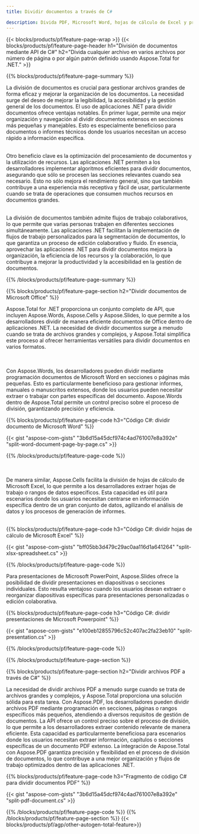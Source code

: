 ```yaml
---
title: Dividir documentos a través de C# 

description: Divida PDF, Microsoft Word, hojas de cálculo de Excel y presentaciones de PowerPoint a través de su aplicación C#. Divida el documento por número de página o por algún patrón predefinido.
---
```


{{< blocks/products/pf/feature-page-wrap >}}
{{< blocks/products/pf/feature-page-header h1="División de documentos mediante API de C#" h2="Divida cualquier archivo en varios archivos por número de página o por algún patrón definido usando Aspose.Total for .NET." >}}

{{% blocks/products/pf/feature-page-summary %}}

La división de documentos es crucial para gestionar archivos grandes de forma eficaz y mejorar la organización de los documentos. La necesidad surge del deseo de mejorar la legibilidad, la accesibilidad y la gestión general de los documentos. El uso de aplicaciones .NET para dividir documentos ofrece ventajas notables. En primer lugar, permite una mejor organización y navegación al dividir documentos extensos en secciones más pequeñas y manejables. Esto es especialmente beneficioso para documentos o informes técnicos donde los usuarios necesitan un acceso rápido a información específica.<br /><br />

Otro beneficio clave es la optimización del procesamiento de documentos y la utilización de recursos. Las aplicaciones .NET permiten a los desarrolladores implementar algoritmos eficientes para dividir documentos, asegurando que sólo se procesen las secciones relevantes cuando sea necesario. Esto no sólo mejora el rendimiento general, sino que también contribuye a una experiencia más receptiva y fácil de usar, particularmente cuando se trata de operaciones que consumen muchos recursos en documentos grandes.<br /><br />

La división de documentos también admite flujos de trabajo colaborativos, lo que permite que varias personas trabajen en diferentes secciones simultáneamente. Las aplicaciones .NET facilitan la implementación de flujos de trabajo personalizados para la segmentación de documentos, lo que garantiza un proceso de edición colaborativo y fluido. En esencia, aprovechar las aplicaciones .NET para dividir documentos mejora la organización, la eficiencia de los recursos y la colaboración, lo que contribuye a mejorar la productividad y la accesibilidad en la gestión de documentos.

{{% /blocks/products/pf/feature-page-summary  %}}

{{% blocks/products/pf/feature-page-section  h2="Dividir documentos de Microsoft Office" %}}

Aspose.Total for .NET proporciona un conjunto completo de API, que incluyen Aspose.Words, Aspose.Cells y Aspose.Slides, lo que permite a los desarrolladores dividir de manera eficiente documentos de Office dentro de aplicaciones .NET. La necesidad de dividir documentos surge a menudo cuando se trata de archivos grandes y complejos, y Aspose.Total simplifica este proceso al ofrecer herramientas versátiles para dividir documentos en varios formatos. 

<br /><br />
Con Aspose.Words, los desarrolladores pueden dividir mediante programación documentos de Microsoft Word en secciones o páginas más pequeñas. Esto es particularmente beneficioso para gestionar informes, manuales o manuscritos extensos, donde los usuarios pueden necesitar extraer o trabajar con partes específicas del documento. Aspose.Words dentro de Aspose.Total permite un control preciso sobre el proceso de división, garantizando precisión y eficiencia.


{{% blocks/products/pf/feature-page-code h3="Código C#: dividir documento de Microsoft Word" %}}

{{< gist "aspose-com-gists" "3b6d15a45dcf974c4ad761007e8a392e" "split-word-document-page-by-page.cs" >}}

{{% /blocks/products/pf/feature-page-code  %}}

<br /><br />
De manera similar, Aspose.Cells facilita la división de hojas de cálculo de Microsoft Excel, lo que permite a los desarrolladores extraer hojas de trabajo o rangos de datos específicos. Esta capacidad es útil para escenarios donde los usuarios necesitan centrarse en información específica dentro de un gran conjunto de datos, agilizando el análisis de datos y los procesos de generación de informes.
<br /><br />

{{% blocks/products/pf/feature-page-code h3="Código C#: dividir hojas de cálculo de Microsoft Excel" %}}

{{< gist "aspose-com-gists" "bff05bb3d479c29ac0aa116d1a641264" "split-xlsx-spreadsheet.cs" >}}

{{% /blocks/products/pf/feature-page-code  %}}

Para presentaciones de Microsoft PowerPoint, Aspose.Slides ofrece la posibilidad de dividir presentaciones en diapositivas o secciones individuales. Esto resulta ventajoso cuando los usuarios desean extraer o reorganizar diapositivas específicas para presentaciones personalizadas o edición colaborativa.

{{% blocks/products/pf/feature-page-code h3="Código C#: dividir presentaciones de Microsoft Powerpoint" %}}

{{< gist "aspose-com-gists" "e100eb12855796c52c407ac2fa23eb10" "split-presentation.cs" >}}

{{% /blocks/products/pf/feature-page-code  %}}

{{% /blocks/products/pf/feature-page-section %}}

{{% blocks/products/pf/feature-page-section  h2="Dividir archivos PDF a través de C#" %}}

La necesidad de dividir archivos PDF a menudo surge cuando se trata de archivos grandes y complejos, y Aspose.Total proporciona una solución sólida para esta tarea. Con Aspose.PDF, los desarrolladores pueden dividir archivos PDF mediante programación en secciones, páginas o rangos específicos más pequeños, atendiendo a diversos requisitos de gestión de documentos. La API ofrece un control preciso sobre el proceso de división, lo que permite a los desarrolladores extraer contenido relevante de manera eficiente. Esta capacidad es particularmente beneficiosa para escenarios donde los usuarios necesitan extraer información, capítulos o secciones específicas de un documento PDF extenso. La integración de Aspose.Total con Aspose.PDF garantiza precisión y flexibilidad en el proceso de división de documentos, lo que contribuye a una mejor organización y flujos de trabajo optimizados dentro de las aplicaciones .NET.

{{% blocks/products/pf/feature-page-code h3="Fragmento de código C# para dividir documentos PDF" %}}

{{< gist "aspose-com-gists" "3b6d15a45dcf974c4ad761007e8a392e" "split-pdf-document.cs" >}}

{{% /blocks/products/pf/feature-page-code  %}}
{{% /blocks/products/pf/feature-page-section %}}
{{< blocks/products/pf/agp/other-autogen-total-feature>}}